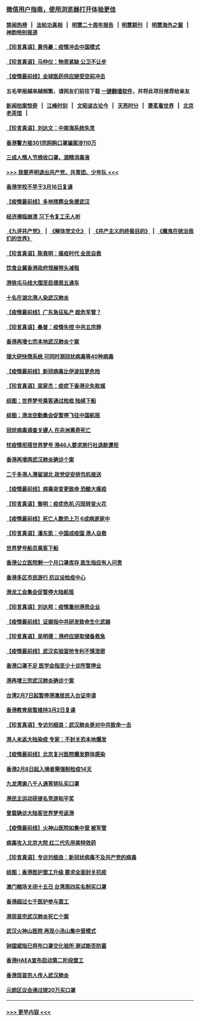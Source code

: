 ### [微信用户指南，使用浏览器打开体验更佳](https://github.com/gfw-breaker/banned-news1/blob/master/indexes/wechat-guide.md?t=0)
#### [禁闻热榜](热点新闻.md?t=0)  &nbsp;&nbsp;|&nbsp;&nbsp; [法轮功真相](https://github.com/gfw-breaker/truth/blob/master/README.md?t=0) &nbsp;&nbsp;|&nbsp;&nbsp; [明慧二十周年报告](https://github.com/gfw-breaker/mh-reports/blob/master/README.md?t=0) &nbsp;&nbsp;|&nbsp;&nbsp;[明慧期刊](https://github.com/gfw-breaker/mh-qikan) &nbsp;&nbsp;|&nbsp;&nbsp; [明慧海外之窗](https://github.com/gfw-breaker/mh-news/blob/master/README.md?t=0) &nbsp;&nbsp;|&nbsp;&nbsp; [神韵特别报道](https://github.com/gfw-breaker/mh-news/blob/master/shenyun.md?t=0)
#### [【珍言真语】黄伟豪：疫情冲击中国模式](../pages/nsc415/n11873482.md?t=02170444) 
#### [【珍言真语】马仲仪：物资紧缺 公卫不让步](../pages/nsc415/n11872315.md?t=02170444) 
#### [【疫情最前线】全球医药供应链受空前冲击](../pages/nsc415/n11869614.md?t=02170444) 
#### 五毛举报越来越频繁，请网友们前往下载 [一键翻墙软件](https://github.com/gfw-breaker/ssr-accounts)，并将此项目推荐给亲友
#### [新闻拍案惊奇](https://github.com/gfw-breaker/banned-news1/blob/master/pages/link4.md) &nbsp;&nbsp;|&nbsp;&nbsp; [江峰时刻](https://github.com/gfw-breaker/banned-news1/blob/master/pages/link4.md) &nbsp;&nbsp;|&nbsp;&nbsp; [文昭谈古论今](https://github.com/gfw-breaker/banned-news1/blob/master/pages/link4.md) &nbsp;&nbsp;|&nbsp;&nbsp; [天亮时分](https://github.com/gfw-breaker/banned-news1/blob/master/pages/link4.md) &nbsp;&nbsp;|&nbsp;&nbsp; [萧茗看世界](https://github.com/gfw-breaker/banned-news1/blob/master/pages/link4.md) &nbsp;&nbsp;|&nbsp;&nbsp; [北京老茶馆](https://github.com/gfw-breaker/banned-news1/blob/master/pages/link4.md) &nbsp;&nbsp;|&nbsp;&nbsp; 
#### [【珍言真语】刘达文：中南海系统失灵](../pages/nsc415/n11869465.md?t=02170444) 
#### [香港警方接301宗网购口罩骗案涉110万](../pages/nsc415/n11867572.md?t=02170444) 
#### [三成人情人节想收口罩、酒精消毒液](../pages/nsc415/n11867523.md?t=02170444) 
#### [>>> 我要声明退出共产党、共青团、少年队 <<<](https://github.com/begood0513/goodnews/blob/master/quit/letter.md) 
#### [香港学校不早于3月16日复课](../pages/nsc415/n11867498.md?t=02170444) 
#### [【疫情最前线】多地殡葬业急援武汉](../pages/nsc415/n11866914.md?t=02170444) 
#### [经济濒临崩溃 习下令复工无人听](../pages/nsc415/n11867269.md?t=02170444) 
#### [《九评共产党》](https://github.com/begood0513/9ping.md/blob/master/README.md) &nbsp;|&nbsp; [《解体党文化》](../../../../jtdwh.md/blob/master/README.md)  &nbsp;|&nbsp; [《共产主义的终极目的》](../../../../gczydzjmd.md/blob/master/README.md) &nbsp;|&nbsp; [《魔鬼在统治我们的世界》](../../../../mgztzwmdsj.md/blob/master/README.md) 
#### [【珍言真语】陈竟明：瘟疫时代 全民自救](../pages/nsc415/n11866765.md?t=02170444) 
#### [饮食业冀香港政府领展带头减租](../pages/nsc415/n11864876.md?t=02170444) 
#### [港铁屯马线大围至启德周五通车](../pages/nsc415/n11864842.md?t=02170444) 
#### [十名在湖北港人染武汉肺炎](../pages/nsc415/n11864807.md?t=02170444) 
#### [【疫情最前线】广东急征私产 趁危军管？](../pages/nsc415/n11864205.md?t=02170444) 
#### [【珍言真语】桑普：疫情失控 中共五宗罪](../pages/nsc415/n11864157.md?t=02170444) 
#### [香港再增七宗本地武汉肺炎个案](../pages/nsc415/n11862405.md?t=02170444) 
#### [理大研快筛系统 可同时测冠状病毒等40种病毒](../pages/nsc415/n11862376.md?t=02170444) 
#### [【疫情最前线】新冠病毒比伊波拉更危险](../pages/nsc415/n11862199.md?t=02170444) 
#### [【珍言真语】梁家杰：疫症下香港沦失败城](../pages/nsc415/n11861588.md?t=02170444) 
#### [组图：世界梦号乘客通过检疫 陆续下船](../pages/nsc415/n11858302.md?t=02170444) 
#### [组图：港龙空勤集会促暂停飞往中国航班](../pages/nsc415/n11858190.md?t=02170444) 
#### [冠状病毒调查关键人 在非洲离奇死亡](../pages/nsc415/n11859798.md?t=02170444) 
#### [忧疫情拒搭世界梦号 港46人要求旅行社退款遭拒](../pages/nsc415/n11859849.md?t=02170444) 
#### [香港再增两武汉肺炎确诊个案](../pages/nsc415/n11859833.md?t=02170444) 
#### [二千多港人滞留湖北 政党促安排包机接送](../pages/nsc415/n11859831.md?t=02170444) 
#### [【疫情最前线】病毒突变更致命 恐酿大瘟疫](../pages/nsc415/n11859604.md?t=02170444) 
#### [【珍言真语】黎明：疫症危机 闪现转变火花](../pages/nsc415/n11859199.md?t=02170444) 
#### [【疫情最前线】死亡人数恐上万 6成病逝家中](../pages/nsc415/n11856687.md?t=02170444) 
#### [【珍言真语】潘东凯：中国成疫国 港人自救](../pages/nsc415/n11856962.md?t=02170444) 
#### [世界梦号船员乘客下船](../pages/nsc415/n11856883.md?t=02170444) 
#### [香港公立医院剩一个月口罩库存 医生指应有人问责](../pages/nsc415/n11856875.md?t=02170444) 
#### [香港多区市民游行 抗议设检疫中心](../pages/nsc415/n11856866.md?t=02170444) 
#### [港龙工会集会促暂停大陆航班](../pages/nsc415/n11856840.md?t=02170444) 
#### [【珍言真语】刘达邦：疫情重创港资企业](../pages/nsc415/n11854274.md?t=02170444) 
#### [【疫情最前线】证据指中共研发致命生化武器](../pages/nsc415/n11853087.md?t=02170444) 
#### [【珍言真语】吴明德：港府应提取储备救急](../pages/nsc415/n11852734.md?t=02170444) 
#### [【疫情最前线】武汉实验室抢专利不慎泄密](../pages/nsc415/n11850310.md?t=02170444) 
#### [香港口罩不足 医学会指至少十诊所暂停业](../pages/nsc415/n11850301.md?t=02170444) 
#### [港再增三宗武汉肺炎确诊个案](../pages/nsc415/n11850328.md?t=02170444) 
#### [台湾2月7日起暂停港澳居民入台证申请](../pages/nsc415/n11850304.md?t=02170444) 
#### [香港教育局暂维持3月2日复课](../pages/nsc415/n11850260.md?t=02170444) 
#### [【珍言真语】专访刘细良：武汉肺炎是对中共致命一击](../pages/nsc415/n11849934.md?t=02170444) 
#### [港人未返大陆染疫 专家：不封关恐本地爆发](../pages/nsc415/n11848021.md?t=02170444) 
#### [【疫情最前线】北京复兴医院爆发群体感染](../pages/nsc415/n11847626.md?t=02170444) 
#### [香港2月8日起入境者需强制检疫14天](../pages/nsc415/n11847658.md?t=02170444) 
#### [九龙湾逾八千人通宵排队买口罩](../pages/nsc415/n11847647.md?t=02170444) 
#### [港民主运动获提名竞逐和平奖](../pages/nsc415/n11847633.md?t=02170444) 
#### [曾载确诊大陆客世界梦号返港](../pages/nsc415/n11847608.md?t=02170444) 
#### [【疫情最前线】火神山医院如集中营 被军管](../pages/nsc415/n11847524.md?t=02170444) 
#### [病毒攻入北京大院 红二代先用美特效药](../pages/nsc415/n11847427.md?t=02170444) 
#### [【珍言真语】专访刘细良：新冠状病毒不及共产党的病毒](../pages/nsc415/n11847164.md?t=02170444) 
#### [组图：香港医护罢工升级 要求全面封关抗疫](../pages/nsc415/n11844107.md?t=02170444) 
#### [澳门赌场关闭十五日 台湾周四实名制买口罩](../pages/nsc415/n11845083.md?t=02170444) 
#### [香港超过七千医护参与罢工](../pages/nsc415/n11845051.md?t=02170444) 
#### [港现首宗武汉肺炎死亡个案](../pages/nsc415/n11844998.md?t=02170444) 
#### [武汉火神山医院 再现小汤山集中营模式](../pages/nsc415/n11844763.md?t=02170444) 
#### [钟国斌指已将布口罩交化验所 测试能否防菌](../pages/nsc415/n11842783.md?t=02170444) 
#### [香港HAEA宣布启动第二阶段罢工](../pages/nsc415/n11842723.md?t=02170444) 
#### [香港现首宗人传人武汉肺炎](../pages/nsc415/n11842766.md?t=02170444) 
#### [元朗区议会通过拨20万买口罩](../pages/nsc415/n11842754.md?t=02170444) 

----
#### [ >>> 更早内容 <<< ](../indexes/nsc415-earlier.md)
